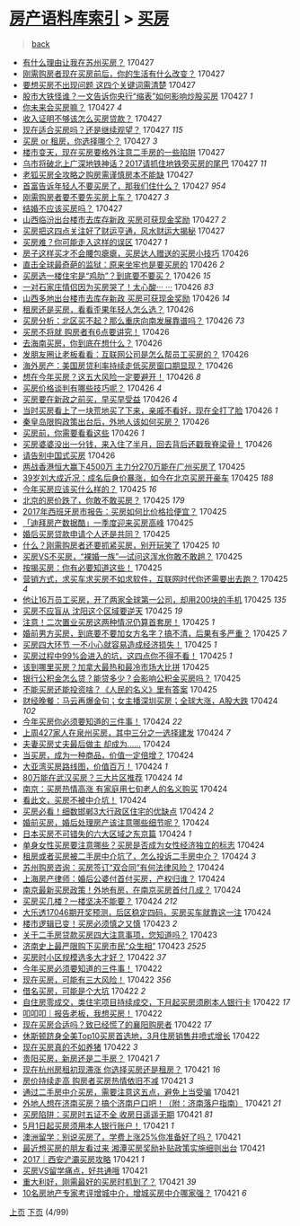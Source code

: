 [房产语料库索引](../../README.md)  > [买房](买房.md)
====
> [back](../README.md)

- [有什么理由让我在苏州买房？](http://jkwz.applinzi.com/ittc/6961315109380031493.html#%E6%9C%89%E4%BB%80%E4%B9%88%E7%90%86%E7%94%B1%E8%AE%A9%E6%88%91%E5%9C%A8%E8%8B%8F%E5%B7%9E%E4%B9%B0%E6%88%BF%EF%BC%9F) 170427  
- [刚需购房者现在买房前后，你的生活有什么改变？](http://jkwz.applinzi.com/ittc/6961300427768333317.html#%E5%88%9A%E9%9C%80%E8%B4%AD%E6%88%BF%E8%80%85%E7%8E%B0%E5%9C%A8%E4%B9%B0%E6%88%BF%E5%89%8D%E5%90%8E%EF%BC%8C%E4%BD%A0%E7%9A%84%E7%94%9F%E6%B4%BB%E6%9C%89%E4%BB%80%E4%B9%88%E6%94%B9%E5%8F%98%EF%BC%9F) 170427  
- [要想买房不出现问题 这四个关键词需清楚](http://jkwz.applinzi.com/ittc/6961281177129321477.html#%E8%A6%81%E6%83%B3%E4%B9%B0%E6%88%BF%E4%B8%8D%E5%87%BA%E7%8E%B0%E9%97%AE%E9%A2%98+%E8%BF%99%E5%9B%9B%E4%B8%AA%E5%85%B3%E9%94%AE%E8%AF%8D%E9%9C%80%E6%B8%85%E6%A5%9A) 170427  
- [股市大铁怪谁？一文告诉你央行“缩表”如何影响炒股买房](http://jkwz.applinzi.com/ittc/6961271347475907589.html#%E8%82%A1%E5%B8%82%E5%A4%A7%E9%93%81%E6%80%AA%E8%B0%81%EF%BC%9F%E4%B8%80%E6%96%87%E5%91%8A%E8%AF%89%E4%BD%A0%E5%A4%AE%E8%A1%8C%E2%80%9C%E7%BC%A9%E8%A1%A8%E2%80%9D%E5%A6%82%E4%BD%95%E5%BD%B1%E5%93%8D%E7%82%92%E8%82%A1%E4%B9%B0%E6%88%BF) 170427 *1* 
- [你未来会买房嘛？](http://jkwz.applinzi.com/ittc/6961248931806708740.html#%E4%BD%A0%E6%9C%AA%E6%9D%A5%E4%BC%9A%E4%B9%B0%E6%88%BF%E5%98%9B%EF%BC%9F) 170427 *4* 
- [收入证明不够该怎么买房贷款？](http://jkwz.applinzi.com/ittc/6961233454313243652.html#%E6%94%B6%E5%85%A5%E8%AF%81%E6%98%8E%E4%B8%8D%E5%A4%9F%E8%AF%A5%E6%80%8E%E4%B9%88%E4%B9%B0%E6%88%BF%E8%B4%B7%E6%AC%BE%EF%BC%9F) 170427  
- [现在适合买房吗？还是继续观望？](http://jkwz.applinzi.com/ittc/6961227869500998661.html#%E7%8E%B0%E5%9C%A8%E9%80%82%E5%90%88%E4%B9%B0%E6%88%BF%E5%90%97%EF%BC%9F%E8%BF%98%E6%98%AF%E7%BB%A7%E7%BB%AD%E8%A7%82%E6%9C%9B%EF%BC%9F) 170427 *115* 
- [买房 or 租房，你选择哪个？](http://jkwz.applinzi.com/ittc/6961222157471319045.html#%E4%B9%B0%E6%88%BF+or+%E7%A7%9F%E6%88%BF%EF%BC%8C%E4%BD%A0%E9%80%89%E6%8B%A9%E5%93%AA%E4%B8%AA%EF%BC%9F) 170427 *3* 
- [楼市变天，现在买房要格外注意二手房的一些陷阱](http://jkwz.applinzi.com/ittc/6961221590925706244.html#%E6%A5%BC%E5%B8%82%E5%8F%98%E5%A4%A9%EF%BC%8C%E7%8E%B0%E5%9C%A8%E4%B9%B0%E6%88%BF%E8%A6%81%E6%A0%BC%E5%A4%96%E6%B3%A8%E6%84%8F%E4%BA%8C%E6%89%8B%E6%88%BF%E7%9A%84%E4%B8%80%E4%BA%9B%E9%99%B7%E9%98%B1) 170427  
- [乌市将破北上广深地铁神话？2017请抓住地铁旁买房的尾巴](http://jkwz.applinzi.com/ittc/6961195174775489540.html#%E4%B9%8C%E5%B8%82%E5%B0%86%E7%A0%B4%E5%8C%97%E4%B8%8A%E5%B9%BF%E6%B7%B1%E5%9C%B0%E9%93%81%E7%A5%9E%E8%AF%9D%EF%BC%9F2017%E8%AF%B7%E6%8A%93%E4%BD%8F%E5%9C%B0%E9%93%81%E6%97%81%E4%B9%B0%E6%88%BF%E7%9A%84%E5%B0%BE%E5%B7%B4) 170427 *11* 
- [老狐买房全攻略之购房需谨慎房本不能缺](http://jkwz.applinzi.com/ittc/6961183084715181060.html#%E8%80%81%E7%8B%90%E4%B9%B0%E6%88%BF%E5%85%A8%E6%94%BB%E7%95%A5%E4%B9%8B%E8%B4%AD%E6%88%BF%E9%9C%80%E8%B0%A8%E6%85%8E%E6%88%BF%E6%9C%AC%E4%B8%8D%E8%83%BD%E7%BC%BA) 170427  
- [首富告诉年轻人不要买房了，那我们住什么？](http://jkwz.applinzi.com/ittc/6961170364464890885.html#%E9%A6%96%E5%AF%8C%E5%91%8A%E8%AF%89%E5%B9%B4%E8%BD%BB%E4%BA%BA%E4%B8%8D%E8%A6%81%E4%B9%B0%E6%88%BF%E4%BA%86%EF%BC%8C%E9%82%A3%E6%88%91%E4%BB%AC%E4%BD%8F%E4%BB%80%E4%B9%88%EF%BC%9F) 170427 *954* 
- [刚需购房者要不要先买房上车？](http://jkwz.applinzi.com/ittc/6961164219205551108.html#%E5%88%9A%E9%9C%80%E8%B4%AD%E6%88%BF%E8%80%85%E8%A6%81%E4%B8%8D%E8%A6%81%E5%85%88%E4%B9%B0%E6%88%BF%E4%B8%8A%E8%BD%A6%EF%BC%9F) 170427 *3* 
- [结婚不应该买房吗？](http://jkwz.applinzi.com/ittc/6961148186860192773.html#%E7%BB%93%E5%A9%9A%E4%B8%8D%E5%BA%94%E8%AF%A5%E4%B9%B0%E6%88%BF%E5%90%97%EF%BC%9F) 170427  
- [山西临汾出台楼市去库存新政 买房可获现金奖励](http://jkwz.applinzi.com/ittc/6961128935994688516.html#%E5%B1%B1%E8%A5%BF%E4%B8%B4%E6%B1%BE%E5%87%BA%E5%8F%B0%E6%A5%BC%E5%B8%82%E5%8E%BB%E5%BA%93%E5%AD%98%E6%96%B0%E6%94%BF+%E4%B9%B0%E6%88%BF%E5%8F%AF%E8%8E%B7%E7%8E%B0%E9%87%91%E5%A5%96%E5%8A%B1) 170427 *2* 
- [买房把这四点关注好了财运亨通，风水财运大揭秘](http://jkwz.applinzi.com/ittc/6960875435599594501.html#%E4%B9%B0%E6%88%BF%E6%8A%8A%E8%BF%99%E5%9B%9B%E7%82%B9%E5%85%B3%E6%B3%A8%E5%A5%BD%E4%BA%86%E8%B4%A2%E8%BF%90%E4%BA%A8%E9%80%9A%EF%BC%8C%E9%A3%8E%E6%B0%B4%E8%B4%A2%E8%BF%90%E5%A4%A7%E6%8F%AD%E7%A7%98) 170427  
- [买房难？你可能走入这样的误区](http://jkwz.applinzi.com/ittc/6961124510106387461.html#%E4%B9%B0%E6%88%BF%E9%9A%BE%EF%BC%9F%E4%BD%A0%E5%8F%AF%E8%83%BD%E8%B5%B0%E5%85%A5%E8%BF%99%E6%A0%B7%E7%9A%84%E8%AF%AF%E5%8C%BA) 170427 *1* 
- [房子这样买才不会腰包瘪瘪，买房达人赠送的买房小技巧](http://jkwz.applinzi.com/ittc/6960979006345184261.html#%E6%88%BF%E5%AD%90%E8%BF%99%E6%A0%B7%E4%B9%B0%E6%89%8D%E4%B8%8D%E4%BC%9A%E8%85%B0%E5%8C%85%E7%98%AA%E7%98%AA%EF%BC%8C%E4%B9%B0%E6%88%BF%E8%BE%BE%E4%BA%BA%E8%B5%A0%E9%80%81%E7%9A%84%E4%B9%B0%E6%88%BF%E5%B0%8F%E6%8A%80%E5%B7%A7) 170426  
- [直击全球最奇葩的监狱：原来坐牢也是要买房的](http://jkwz.applinzi.com/ittc/6960971983297709061.html#%E7%9B%B4%E5%87%BB%E5%85%A8%E7%90%83%E6%9C%80%E5%A5%87%E8%91%A9%E7%9A%84%E7%9B%91%E7%8B%B1%EF%BC%9A%E5%8E%9F%E6%9D%A5%E5%9D%90%E7%89%A2%E4%B9%9F%E6%98%AF%E8%A6%81%E4%B9%B0%E6%88%BF%E7%9A%84) 170426 *2* 
- [买房选一楼住宅是“鸡肋”？到底要不要买？](http://jkwz.applinzi.com/ittc/6960857143652647941.html#%E4%B9%B0%E6%88%BF%E9%80%89%E4%B8%80%E6%A5%BC%E4%BD%8F%E5%AE%85%E6%98%AF%E2%80%9C%E9%B8%A1%E8%82%8B%E2%80%9D%EF%BC%9F%E5%88%B0%E5%BA%95%E8%A6%81%E4%B8%8D%E8%A6%81%E4%B9%B0%EF%BC%9F) 170426 *15* 
- [一对石家庄情侣因为买房哭了！太心酸··· ···](http://jkwz.applinzi.com/ittc/6960900604137325573.html#%E4%B8%80%E5%AF%B9%E7%9F%B3%E5%AE%B6%E5%BA%84%E6%83%85%E4%BE%A3%E5%9B%A0%E4%B8%BA%E4%B9%B0%E6%88%BF%E5%93%AD%E4%BA%86%EF%BC%81%E5%A4%AA%E5%BF%83%E9%85%B8%C2%B7%C2%B7%C2%B7+%C2%B7%C2%B7%C2%B7) 170426 *83* 
- [山西多地出台楼市去库存新政 买房可获现金奖励](http://jkwz.applinzi.com/ittc/6960920938286679044.html#%E5%B1%B1%E8%A5%BF%E5%A4%9A%E5%9C%B0%E5%87%BA%E5%8F%B0%E6%A5%BC%E5%B8%82%E5%8E%BB%E5%BA%93%E5%AD%98%E6%96%B0%E6%94%BF+%E4%B9%B0%E6%88%BF%E5%8F%AF%E8%8E%B7%E7%8E%B0%E9%87%91%E5%A5%96%E5%8A%B1) 170426 *14* 
- [租房还是买房，看看歪果年轻人怎么选？](http://jkwz.applinzi.com/ittc/6960899903889867781.html#%E7%A7%9F%E6%88%BF%E8%BF%98%E6%98%AF%E4%B9%B0%E6%88%BF%EF%BC%8C%E7%9C%8B%E7%9C%8B%E6%AD%AA%E6%9E%9C%E5%B9%B4%E8%BD%BB%E4%BA%BA%E6%80%8E%E4%B9%88%E9%80%89%EF%BC%9F) 170426  
- [买房分析：北区买不起？那么重庆向南发展靠谱吗？](http://jkwz.applinzi.com/ittc/6960893090800862212.html#%E4%B9%B0%E6%88%BF%E5%88%86%E6%9E%90%EF%BC%9A%E5%8C%97%E5%8C%BA%E4%B9%B0%E4%B8%8D%E8%B5%B7%EF%BC%9F%E9%82%A3%E4%B9%88%E9%87%8D%E5%BA%86%E5%90%91%E5%8D%97%E5%8F%91%E5%B1%95%E9%9D%A0%E8%B0%B1%E5%90%97%EF%BC%9F) 170426 *73* 
- [买房不将就 购房者有6点要讲究！](http://jkwz.applinzi.com/ittc/6960889122444018693.html#%E4%B9%B0%E6%88%BF%E4%B8%8D%E5%B0%86%E5%B0%B1+%E8%B4%AD%E6%88%BF%E8%80%85%E6%9C%896%E7%82%B9%E8%A6%81%E8%AE%B2%E7%A9%B6%EF%BC%81) 170426  
- [去海南买房，你到底在想什么？](http://jkwz.applinzi.com/ittc/6960878839927407621.html#%E5%8E%BB%E6%B5%B7%E5%8D%97%E4%B9%B0%E6%88%BF%EF%BC%8C%E4%BD%A0%E5%88%B0%E5%BA%95%E5%9C%A8%E6%83%B3%E4%BB%80%E4%B9%88%EF%BC%9F) 170426  
- [发朋友圈让老板看看：互联网公司是怎么帮员工买房的？](http://jkwz.applinzi.com/ittc/6960871499333370884.html#%E5%8F%91%E6%9C%8B%E5%8F%8B%E5%9C%88%E8%AE%A9%E8%80%81%E6%9D%BF%E7%9C%8B%E7%9C%8B%EF%BC%9A%E4%BA%92%E8%81%94%E7%BD%91%E5%85%AC%E5%8F%B8%E6%98%AF%E6%80%8E%E4%B9%88%E5%B8%AE%E5%91%98%E5%B7%A5%E4%B9%B0%E6%88%BF%E7%9A%84%EF%BC%9F) 170426  
- [海外房产：美国房贷利率持续走低买房窗口期显现？](http://jkwz.applinzi.com/ittc/6960864604086338565.html#%E6%B5%B7%E5%A4%96%E6%88%BF%E4%BA%A7%EF%BC%9A%E7%BE%8E%E5%9B%BD%E6%88%BF%E8%B4%B7%E5%88%A9%E7%8E%87%E6%8C%81%E7%BB%AD%E8%B5%B0%E4%BD%8E%E4%B9%B0%E6%88%BF%E7%AA%97%E5%8F%A3%E6%9C%9F%E6%98%BE%E7%8E%B0%EF%BC%9F) 170426  
- [想在今年买房？这五大风险一定要避开！](http://jkwz.applinzi.com/ittc/6960864407314760709.html#%E6%83%B3%E5%9C%A8%E4%BB%8A%E5%B9%B4%E4%B9%B0%E6%88%BF%EF%BC%9F%E8%BF%99%E4%BA%94%E5%A4%A7%E9%A3%8E%E9%99%A9%E4%B8%80%E5%AE%9A%E8%A6%81%E9%81%BF%E5%BC%80%EF%BC%81) 170426 *8* 
- [买房价格谈判有哪些技巧呢？](http://jkwz.applinzi.com/ittc/6960863613555311621.html#%E4%B9%B0%E6%88%BF%E4%BB%B7%E6%A0%BC%E8%B0%88%E5%88%A4%E6%9C%89%E5%93%AA%E4%BA%9B%E6%8A%80%E5%B7%A7%E5%91%A2%EF%BC%9F) 170426 *4* 
- [买房要在新政之前买，早买早受益](http://jkwz.applinzi.com/ittc/6960858976823542789.html#%E4%B9%B0%E6%88%BF%E8%A6%81%E5%9C%A8%E6%96%B0%E6%94%BF%E4%B9%8B%E5%89%8D%E4%B9%B0%EF%BC%8C%E6%97%A9%E4%B9%B0%E6%97%A9%E5%8F%97%E7%9B%8A) 170426 *4* 
- [当时买房看上了一块荒地买了下来，亲戚不看好，现在全打了脸](http://jkwz.applinzi.com/ittc/6960855066062881797.html#%E5%BD%93%E6%97%B6%E4%B9%B0%E6%88%BF%E7%9C%8B%E4%B8%8A%E4%BA%86%E4%B8%80%E5%9D%97%E8%8D%92%E5%9C%B0%E4%B9%B0%E4%BA%86%E4%B8%8B%E6%9D%A5%EF%BC%8C%E4%BA%B2%E6%88%9A%E4%B8%8D%E7%9C%8B%E5%A5%BD%EF%BC%8C%E7%8E%B0%E5%9C%A8%E5%85%A8%E6%89%93%E4%BA%86%E8%84%B8) 170426 *1* 
- [秦皇岛限购政策出台后，外地人该如何买房？](http://jkwz.applinzi.com/ittc/6960849637819810820.html#%E7%A7%A6%E7%9A%87%E5%B2%9B%E9%99%90%E8%B4%AD%E6%94%BF%E7%AD%96%E5%87%BA%E5%8F%B0%E5%90%8E%EF%BC%8C%E5%A4%96%E5%9C%B0%E4%BA%BA%E8%AF%A5%E5%A6%82%E4%BD%95%E4%B9%B0%E6%88%BF%EF%BC%9F) 170426  
- [买房前，你需要看看这些](http://jkwz.applinzi.com/ittc/6960835567574057989.html#%E4%B9%B0%E6%88%BF%E5%89%8D%EF%BC%8C%E4%BD%A0%E9%9C%80%E8%A6%81%E7%9C%8B%E7%9C%8B%E8%BF%99%E4%BA%9B) 170426 *1* 
- [买房婆婆没出一分钱，来入住了半月，回去背后还戳我脊梁骨！](http://jkwz.applinzi.com/ittc/6960778806846555141.html#%E4%B9%B0%E6%88%BF%E5%A9%86%E5%A9%86%E6%B2%A1%E5%87%BA%E4%B8%80%E5%88%86%E9%92%B1%EF%BC%8C%E6%9D%A5%E5%85%A5%E4%BD%8F%E4%BA%86%E5%8D%8A%E6%9C%88%EF%BC%8C%E5%9B%9E%E5%8E%BB%E8%83%8C%E5%90%8E%E8%BF%98%E6%88%B3%E6%88%91%E8%84%8A%E6%A2%81%E9%AA%A8%EF%BC%81) 170426  
- [请告别中国式买房](http://jkwz.applinzi.com/ittc/6960630015803786245.html#%E8%AF%B7%E5%91%8A%E5%88%AB%E4%B8%AD%E5%9B%BD%E5%BC%8F%E4%B9%B0%E6%88%BF) 170426  
- [两战香港恒大赢下4500万 主力分270万能在广州买房了](http://jkwz.applinzi.com/ittc/6960596727445849093.html#%E4%B8%A4%E6%88%98%E9%A6%99%E6%B8%AF%E6%81%92%E5%A4%A7%E8%B5%A2%E4%B8%8B4500%E4%B8%87+%E4%B8%BB%E5%8A%9B%E5%88%86270%E4%B8%87%E8%83%BD%E5%9C%A8%E5%B9%BF%E5%B7%9E%E4%B9%B0%E6%88%BF%E4%BA%86) 170425  
- [39岁刘大成近况：成名后身价暴涨，如今在北京买房开豪车](http://jkwz.applinzi.com/ittc/6960590643976995844.html#39%E5%B2%81%E5%88%98%E5%A4%A7%E6%88%90%E8%BF%91%E5%86%B5%EF%BC%9A%E6%88%90%E5%90%8D%E5%90%8E%E8%BA%AB%E4%BB%B7%E6%9A%B4%E6%B6%A8%EF%BC%8C%E5%A6%82%E4%BB%8A%E5%9C%A8%E5%8C%97%E4%BA%AC%E4%B9%B0%E6%88%BF%E5%BC%80%E8%B1%AA%E8%BD%A6) 170425 *188* 
- [今年买房应该买什么样的？](http://jkwz.applinzi.com/ittc/6960562141353477124.html#%E4%BB%8A%E5%B9%B4%E4%B9%B0%E6%88%BF%E5%BA%94%E8%AF%A5%E4%B9%B0%E4%BB%80%E4%B9%88%E6%A0%B7%E7%9A%84%EF%BC%9F) 170425 *16* 
- [北京的房价跌了，你敢不敢买房？](http://jkwz.applinzi.com/ittc/6960538360576738308.html#%E5%8C%97%E4%BA%AC%E7%9A%84%E6%88%BF%E4%BB%B7%E8%B7%8C%E4%BA%86%EF%BC%8C%E4%BD%A0%E6%95%A2%E4%B8%8D%E6%95%A2%E4%B9%B0%E6%88%BF%EF%BC%9F) 170425 *179* 
- [2017年西班牙房市报告：买房如何比价格捡便宜？](http://jkwz.applinzi.com/ittc/6960425177644008452.html#2017%E5%B9%B4%E8%A5%BF%E7%8F%AD%E7%89%99%E6%88%BF%E5%B8%82%E6%8A%A5%E5%91%8A%EF%BC%9A%E4%B9%B0%E6%88%BF%E5%A6%82%E4%BD%95%E6%AF%94%E4%BB%B7%E6%A0%BC%E6%8D%A1%E4%BE%BF%E5%AE%9C%EF%BC%9F) 170425  
- [「迪拜房产数据酷」一季度迎来买房高峰](http://jkwz.applinzi.com/ittc/6960109692922627076.html#%E3%80%8C%E8%BF%AA%E6%8B%9C%E6%88%BF%E4%BA%A7%E6%95%B0%E6%8D%AE%E9%85%B7%E3%80%8D%E4%B8%80%E5%AD%A3%E5%BA%A6%E8%BF%8E%E6%9D%A5%E4%B9%B0%E6%88%BF%E9%AB%98%E5%B3%B0) 170425  
- [婚后买房贷款申请个人还是共同？](http://jkwz.applinzi.com/ittc/6960509284155655172.html#%E5%A9%9A%E5%90%8E%E4%B9%B0%E6%88%BF%E8%B4%B7%E6%AC%BE%E7%94%B3%E8%AF%B7%E4%B8%AA%E4%BA%BA%E8%BF%98%E6%98%AF%E5%85%B1%E5%90%8C%EF%BC%9F) 170425  
- [什么？刚需购房者还要抓紧买房，别开玩笑了](http://jkwz.applinzi.com/ittc/6960507094120793093.html#%E4%BB%80%E4%B9%88%EF%BC%9F%E5%88%9A%E9%9C%80%E8%B4%AD%E6%88%BF%E8%80%85%E8%BF%98%E8%A6%81%E6%8A%93%E7%B4%A7%E4%B9%B0%E6%88%BF%EF%BC%8C%E5%88%AB%E5%BC%80%E7%8E%A9%E7%AC%91%E4%BA%86) 170425 *10* 
- [买房VS不买房，“裸婚一族”—试问这浑水你敢不敢趟？](http://jkwz.applinzi.com/ittc/6960482466543436804.html#%E4%B9%B0%E6%88%BFVS%E4%B8%8D%E4%B9%B0%E6%88%BF%EF%BC%8C%E2%80%9C%E8%A3%B8%E5%A9%9A%E4%B8%80%E6%97%8F%E2%80%9D%E2%80%94%E8%AF%95%E9%97%AE%E8%BF%99%E6%B5%91%E6%B0%B4%E4%BD%A0%E6%95%A2%E4%B8%8D%E6%95%A2%E8%B6%9F%EF%BC%9F) 170425  
- [按揭买房：你有必要知道这些！](http://jkwz.applinzi.com/ittc/6960470299689616389.html#%E6%8C%89%E6%8F%AD%E4%B9%B0%E6%88%BF%EF%BC%9A%E4%BD%A0%E6%9C%89%E5%BF%85%E8%A6%81%E7%9F%A5%E9%81%93%E8%BF%99%E4%BA%9B%EF%BC%81) 170425  
- [营销方式，求买车求买房不如求软件，互联网时代你还需要出去跑？](http://jkwz.applinzi.com/ittc/6960460679768179717.html#%E8%90%A5%E9%94%80%E6%96%B9%E5%BC%8F%EF%BC%8C%E6%B1%82%E4%B9%B0%E8%BD%A6%E6%B1%82%E4%B9%B0%E6%88%BF%E4%B8%8D%E5%A6%82%E6%B1%82%E8%BD%AF%E4%BB%B6%EF%BC%8C%E4%BA%92%E8%81%94%E7%BD%91%E6%97%B6%E4%BB%A3%E4%BD%A0%E8%BF%98%E9%9C%80%E8%A6%81%E5%87%BA%E5%8E%BB%E8%B7%91%EF%BC%9F) 170425 *4* 
- [他让16万员工买房，开了两家全球第一公司，却用200块的手机](http://jkwz.applinzi.com/ittc/6960443629649789957.html#%E4%BB%96%E8%AE%A916%E4%B8%87%E5%91%98%E5%B7%A5%E4%B9%B0%E6%88%BF%EF%BC%8C%E5%BC%80%E4%BA%86%E4%B8%A4%E5%AE%B6%E5%85%A8%E7%90%83%E7%AC%AC%E4%B8%80%E5%85%AC%E5%8F%B8%EF%BC%8C%E5%8D%B4%E7%94%A8200%E5%9D%97%E7%9A%84%E6%89%8B%E6%9C%BA) 170425 *135* 
- [买房不应盲从 沈阳这个区域要逆天](http://jkwz.applinzi.com/ittc/6960428209454711812.html#%E4%B9%B0%E6%88%BF%E4%B8%8D%E5%BA%94%E7%9B%B2%E4%BB%8E+%E6%B2%88%E9%98%B3%E8%BF%99%E4%B8%AA%E5%8C%BA%E5%9F%9F%E8%A6%81%E9%80%86%E5%A4%A9) 170425 *19* 
- [注意！二次置业买房这两种情况仍算首套房！](http://jkwz.applinzi.com/ittc/6960170993619305476.html#%E6%B3%A8%E6%84%8F%EF%BC%81%E4%BA%8C%E6%AC%A1%E7%BD%AE%E4%B8%9A%E4%B9%B0%E6%88%BF%E8%BF%99%E4%B8%A4%E7%A7%8D%E6%83%85%E5%86%B5%E4%BB%8D%E7%AE%97%E9%A6%96%E5%A5%97%E6%88%BF%EF%BC%81) 170425 *1* 
- [婚前男方买房，到底要不要加女方名字？搞不清，后果有多严重？](http://jkwz.applinzi.com/ittc/6960413976021173253.html#%E5%A9%9A%E5%89%8D%E7%94%B7%E6%96%B9%E4%B9%B0%E6%88%BF%EF%BC%8C%E5%88%B0%E5%BA%95%E8%A6%81%E4%B8%8D%E8%A6%81%E5%8A%A0%E5%A5%B3%E6%96%B9%E5%90%8D%E5%AD%97%EF%BC%9F%E6%90%9E%E4%B8%8D%E6%B8%85%EF%BC%8C%E5%90%8E%E6%9E%9C%E6%9C%89%E5%A4%9A%E4%B8%A5%E9%87%8D%EF%BC%9F) 170425 *7* 
- [买房四大环节 一不小心就容易造成经济损失！](http://jkwz.applinzi.com/ittc/6960413645589709829.html#%E4%B9%B0%E6%88%BF%E5%9B%9B%E5%A4%A7%E7%8E%AF%E8%8A%82+%E4%B8%80%E4%B8%8D%E5%B0%8F%E5%BF%83%E5%B0%B1%E5%AE%B9%E6%98%93%E9%80%A0%E6%88%90%E7%BB%8F%E6%B5%8E%E6%8D%9F%E5%A4%B1%EF%BC%81) 170425 *1* 
- [买房过程中99%会进入的坑，这四点你不得不看！](http://jkwz.applinzi.com/ittc/6960407058670158853.html#%E4%B9%B0%E6%88%BF%E8%BF%87%E7%A8%8B%E4%B8%AD99%25%E4%BC%9A%E8%BF%9B%E5%85%A5%E7%9A%84%E5%9D%91%EF%BC%8C%E8%BF%99%E5%9B%9B%E7%82%B9%E4%BD%A0%E4%B8%8D%E5%BE%97%E4%B8%8D%E7%9C%8B%EF%BC%81) 170425 *1* 
- [该到哪里买房？加拿大最热和最冷市场大比拼](http://jkwz.applinzi.com/ittc/6960406684018148356.html#%E8%AF%A5%E5%88%B0%E5%93%AA%E9%87%8C%E4%B9%B0%E6%88%BF%EF%BC%9F%E5%8A%A0%E6%8B%BF%E5%A4%A7%E6%9C%80%E7%83%AD%E5%92%8C%E6%9C%80%E5%86%B7%E5%B8%82%E5%9C%BA%E5%A4%A7%E6%AF%94%E6%8B%BC) 170425  
- [银行公积金怎么贷？能贷多少？会影响公积金买房吗？](http://jkwz.applinzi.com/ittc/6960403146634429444.html#%E9%93%B6%E8%A1%8C%E5%85%AC%E7%A7%AF%E9%87%91%E6%80%8E%E4%B9%88%E8%B4%B7%EF%BC%9F%E8%83%BD%E8%B4%B7%E5%A4%9A%E5%B0%91%EF%BC%9F%E4%BC%9A%E5%BD%B1%E5%93%8D%E5%85%AC%E7%A7%AF%E9%87%91%E4%B9%B0%E6%88%BF%E5%90%97%EF%BC%9F) 170425  
- [不能买房还能投资啥？《人民的名义》里有答案](http://jkwz.applinzi.com/ittc/6960383421997122565.html#%E4%B8%8D%E8%83%BD%E4%B9%B0%E6%88%BF%E8%BF%98%E8%83%BD%E6%8A%95%E8%B5%84%E5%95%A5%EF%BC%9F%E3%80%8A%E4%BA%BA%E6%B0%91%E7%9A%84%E5%90%8D%E4%B9%89%E3%80%8B%E9%87%8C%E6%9C%89%E7%AD%94%E6%A1%88) 170425  
- [财经晚餐：马云再爆金句；女主播深圳买房；全球大涨，A股大跌](http://jkwz.applinzi.com/ittc/6960228757355889668.html#%E8%B4%A2%E7%BB%8F%E6%99%9A%E9%A4%90%EF%BC%9A%E9%A9%AC%E4%BA%91%E5%86%8D%E7%88%86%E9%87%91%E5%8F%A5%EF%BC%9B%E5%A5%B3%E4%B8%BB%E6%92%AD%E6%B7%B1%E5%9C%B3%E4%B9%B0%E6%88%BF%EF%BC%9B%E5%85%A8%E7%90%83%E5%A4%A7%E6%B6%A8%EF%BC%8CA%E8%82%A1%E5%A4%A7%E8%B7%8C) 170424 *102* 
- [今年买房你必须要知道的三件事！](http://jkwz.applinzi.com/ittc/6960199773071082500.html#%E4%BB%8A%E5%B9%B4%E4%B9%B0%E6%88%BF%E4%BD%A0%E5%BF%85%E9%A1%BB%E8%A6%81%E7%9F%A5%E9%81%93%E7%9A%84%E4%B8%89%E4%BB%B6%E4%BA%8B%EF%BC%81) 170424 *22* 
- [上周427家人在泉州买房，其中三分之一选择建发](http://jkwz.applinzi.com/ittc/6960198471188481028.html#%E4%B8%8A%E5%91%A8427%E5%AE%B6%E4%BA%BA%E5%9C%A8%E6%B3%89%E5%B7%9E%E4%B9%B0%E6%88%BF%EF%BC%8C%E5%85%B6%E4%B8%AD%E4%B8%89%E5%88%86%E4%B9%8B%E4%B8%80%E9%80%89%E6%8B%A9%E5%BB%BA%E5%8F%91) 170424 *7* 
- [夫妻买房丈夫最后做主 却成为……](http://jkwz.applinzi.com/ittc/6960192566728328197.html#%E5%A4%AB%E5%A6%BB%E4%B9%B0%E6%88%BF%E4%B8%88%E5%A4%AB%E6%9C%80%E5%90%8E%E5%81%9A%E4%B8%BB+%E5%8D%B4%E6%88%90%E4%B8%BA%E2%80%A6%E2%80%A6) 170424  
- [当买房，成为一种商品，价值一定倍增？](http://jkwz.applinzi.com/ittc/6960189240246797316.html#%E5%BD%93%E4%B9%B0%E6%88%BF%EF%BC%8C%E6%88%90%E4%B8%BA%E4%B8%80%E7%A7%8D%E5%95%86%E5%93%81%EF%BC%8C%E4%BB%B7%E5%80%BC%E4%B8%80%E5%AE%9A%E5%80%8D%E5%A2%9E%EF%BC%9F) 170424  
- [大亚湾买房路线图，价值百万！](http://jkwz.applinzi.com/ittc/6960175542870475781.html#%E5%A4%A7%E4%BA%9A%E6%B9%BE%E4%B9%B0%E6%88%BF%E8%B7%AF%E7%BA%BF%E5%9B%BE%EF%BC%8C%E4%BB%B7%E5%80%BC%E7%99%BE%E4%B8%87%EF%BC%81) 170424 *1* 
- [80万能在武汉买房？三大片区推荐](http://jkwz.applinzi.com/ittc/6960164429936198661.html#80%E4%B8%87%E8%83%BD%E5%9C%A8%E6%AD%A6%E6%B1%89%E4%B9%B0%E6%88%BF%EF%BC%9F%E4%B8%89%E5%A4%A7%E7%89%87%E5%8C%BA%E6%8E%A8%E8%8D%90) 170424 *14* 
- [南京：买房热情高涨 有家庭用七旬老人的名义购买](http://jkwz.applinzi.com/ittc/6960146035757286404.html#%E5%8D%97%E4%BA%AC%EF%BC%9A%E4%B9%B0%E6%88%BF%E7%83%AD%E6%83%85%E9%AB%98%E6%B6%A8+%E6%9C%89%E5%AE%B6%E5%BA%AD%E7%94%A8%E4%B8%83%E6%97%AC%E8%80%81%E4%BA%BA%E7%9A%84%E5%90%8D%E4%B9%89%E8%B4%AD%E4%B9%B0) 170424  
- [看此文，买房不被中介坑！](http://jkwz.applinzi.com/ittc/6960139628567872517.html#%E7%9C%8B%E6%AD%A4%E6%96%87%EF%BC%8C%E4%B9%B0%E6%88%BF%E4%B8%8D%E8%A2%AB%E4%B8%AD%E4%BB%8B%E5%9D%91%EF%BC%81) 170424  
- [买房必看！细数邯郸3大行政区住宅的优缺点](http://jkwz.applinzi.com/ittc/6960134967051944965.html#%E4%B9%B0%E6%88%BF%E5%BF%85%E7%9C%8B%EF%BC%81%E7%BB%86%E6%95%B0%E9%82%AF%E9%83%B83%E5%A4%A7%E8%A1%8C%E6%94%BF%E5%8C%BA%E4%BD%8F%E5%AE%85%E7%9A%84%E4%BC%98%E7%BC%BA%E7%82%B9) 170424 *2* 
- [婚前买房，婚后处理房产该注意哪些细节呢？](http://jkwz.applinzi.com/ittc/6960115848072135684.html#%E5%A9%9A%E5%89%8D%E4%B9%B0%E6%88%BF%EF%BC%8C%E5%A9%9A%E5%90%8E%E5%A4%84%E7%90%86%E6%88%BF%E4%BA%A7%E8%AF%A5%E6%B3%A8%E6%84%8F%E5%93%AA%E4%BA%9B%E7%BB%86%E8%8A%82%E5%91%A2%EF%BC%9F) 170424  
- [日本买房不可错失的六大区域之东京篇](http://jkwz.applinzi.com/ittc/6960101785892029445.html#%E6%97%A5%E6%9C%AC%E4%B9%B0%E6%88%BF%E4%B8%8D%E5%8F%AF%E9%94%99%E5%A4%B1%E7%9A%84%E5%85%AD%E5%A4%A7%E5%8C%BA%E5%9F%9F%E4%B9%8B%E4%B8%9C%E4%BA%AC%E7%AF%87) 170424 *1* 
- [单身女性买房要注意哪些？买房是否成为女性经济独立的标志](http://jkwz.applinzi.com/ittc/6960056029919314949.html#%E5%8D%95%E8%BA%AB%E5%A5%B3%E6%80%A7%E4%B9%B0%E6%88%BF%E8%A6%81%E6%B3%A8%E6%84%8F%E5%93%AA%E4%BA%9B%EF%BC%9F%E4%B9%B0%E6%88%BF%E6%98%AF%E5%90%A6%E6%88%90%E4%B8%BA%E5%A5%B3%E6%80%A7%E7%BB%8F%E6%B5%8E%E7%8B%AC%E7%AB%8B%E7%9A%84%E6%A0%87%E5%BF%97) 170424  
- [租房或者买房被二手房中介坑了，怎么投诉二手房中介？](http://jkwz.applinzi.com/ittc/6959835775494521861.html#%E7%A7%9F%E6%88%BF%E6%88%96%E8%80%85%E4%B9%B0%E6%88%BF%E8%A2%AB%E4%BA%8C%E6%89%8B%E6%88%BF%E4%B8%AD%E4%BB%8B%E5%9D%91%E4%BA%86%EF%BC%8C%E6%80%8E%E4%B9%88%E6%8A%95%E8%AF%89%E4%BA%8C%E6%89%8B%E6%88%BF%E4%B8%AD%E4%BB%8B%EF%BC%9F) 170424 *3* 
- [苏州购房咨询：买房签订“双合同”有何法律风险？](http://jkwz.applinzi.com/ittc/6960027059555402756.html#%E8%8B%8F%E5%B7%9E%E8%B4%AD%E6%88%BF%E5%92%A8%E8%AF%A2%EF%BC%9A%E4%B9%B0%E6%88%BF%E7%AD%BE%E8%AE%A2%E2%80%9C%E5%8F%8C%E5%90%88%E5%90%8C%E2%80%9D%E6%9C%89%E4%BD%95%E6%B3%95%E5%BE%8B%E9%A3%8E%E9%99%A9%EF%BC%9F) 170424  
- [上海房产律师：婚后公婆付首付买房，产权归谁？](http://jkwz.applinzi.com/ittc/6960026554041107460.html#%E4%B8%8A%E6%B5%B7%E6%88%BF%E4%BA%A7%E5%BE%8B%E5%B8%88%EF%BC%9A%E5%A9%9A%E5%90%8E%E5%85%AC%E5%A9%86%E4%BB%98%E9%A6%96%E4%BB%98%E4%B9%B0%E6%88%BF%EF%BC%8C%E4%BA%A7%E6%9D%83%E5%BD%92%E8%B0%81%EF%BC%9F) 170424  
- [南京最新买房政策！外地有房，在南京买房首付几成？](http://jkwz.applinzi.com/ittc/6960019314542380036.html#%E5%8D%97%E4%BA%AC%E6%9C%80%E6%96%B0%E4%B9%B0%E6%88%BF%E6%94%BF%E7%AD%96%EF%BC%81%E5%A4%96%E5%9C%B0%E6%9C%89%E6%88%BF%EF%BC%8C%E5%9C%A8%E5%8D%97%E4%BA%AC%E4%B9%B0%E6%88%BF%E9%A6%96%E4%BB%98%E5%87%A0%E6%88%90%EF%BC%9F) 170424  
- [买房买几楼？一楼坚决不能要？](http://jkwz.applinzi.com/ittc/6960016497605870597.html#%E4%B9%B0%E6%88%BF%E4%B9%B0%E5%87%A0%E6%A5%BC%EF%BC%9F%E4%B8%80%E6%A5%BC%E5%9D%9A%E5%86%B3%E4%B8%8D%E8%83%BD%E8%A6%81%EF%BC%9F) 170424 *212* 
- [大乐透17046期开奖预测，后区稳定四码，买房买车就靠这一注](http://jkwz.applinzi.com/ittc/6959893854424663045.html#%E5%A4%A7%E4%B9%90%E9%80%8F17046%E6%9C%9F%E5%BC%80%E5%A5%96%E9%A2%84%E6%B5%8B%EF%BC%8C%E5%90%8E%E5%8C%BA%E7%A8%B3%E5%AE%9A%E5%9B%9B%E7%A0%81%EF%BC%8C%E4%B9%B0%E6%88%BF%E4%B9%B0%E8%BD%A6%E5%B0%B1%E9%9D%A0%E8%BF%99%E4%B8%80%E6%B3%A8) 170424  
- [楼市逻辑已变！买房必须慎之又慎](http://jkwz.applinzi.com/ittc/6959877543250363396.html#%E6%A5%BC%E5%B8%82%E9%80%BB%E8%BE%91%E5%B7%B2%E5%8F%98%EF%BC%81%E4%B9%B0%E6%88%BF%E5%BF%85%E9%A1%BB%E6%85%8E%E4%B9%8B%E5%8F%88%E6%85%8E) 170423 *2* 
- [关于二手房贷款买房四大注意事项，您知道吗？](http://jkwz.applinzi.com/ittc/6959117850122912773.html#%E5%85%B3%E4%BA%8E%E4%BA%8C%E6%89%8B%E6%88%BF%E8%B4%B7%E6%AC%BE%E4%B9%B0%E6%88%BF%E5%9B%9B%E5%A4%A7%E6%B3%A8%E6%84%8F%E4%BA%8B%E9%A1%B9%EF%BC%8C%E6%82%A8%E7%9F%A5%E9%81%93%E5%90%97%EF%BC%9F) 170423  
- [济南史上最严限购下买房市民“众生相”](http://jkwz.applinzi.com/ittc/6959648408603198468.html#%E6%B5%8E%E5%8D%97%E5%8F%B2%E4%B8%8A%E6%9C%80%E4%B8%A5%E9%99%90%E8%B4%AD%E4%B8%8B%E4%B9%B0%E6%88%BF%E5%B8%82%E6%B0%91%E2%80%9C%E4%BC%97%E7%94%9F%E7%9B%B8%E2%80%9D) 170423 *2525* 
- [买房时小区规模选多大才好？](http://jkwz.applinzi.com/ittc/6959466664625177605.html#%E4%B9%B0%E6%88%BF%E6%97%B6%E5%B0%8F%E5%8C%BA%E8%A7%84%E6%A8%A1%E9%80%89%E5%A4%9A%E5%A4%A7%E6%89%8D%E5%A5%BD%EF%BC%9F) 170422 *37* 
- [今年买房必须要知道的三件事！](http://jkwz.applinzi.com/ittc/6959465026963375108.html#%E4%BB%8A%E5%B9%B4%E4%B9%B0%E6%88%BF%E5%BF%85%E9%A1%BB%E8%A6%81%E7%9F%A5%E9%81%93%E7%9A%84%E4%B8%89%E4%BB%B6%E4%BA%8B%EF%BC%81) 170422  
- [现在买房，可能有三大风险！](http://jkwz.applinzi.com/ittc/6959417229627098117.html#%E7%8E%B0%E5%9C%A8%E4%B9%B0%E6%88%BF%EF%BC%8C%E5%8F%AF%E8%83%BD%E6%9C%89%E4%B8%89%E5%A4%A7%E9%A3%8E%E9%99%A9%EF%BC%81) 170422 *356* 
- [借名买房，可能是个大坑](http://jkwz.applinzi.com/ittc/6959382093833438212.html#%E5%80%9F%E5%90%8D%E4%B9%B0%E6%88%BF%EF%BC%8C%E5%8F%AF%E8%83%BD%E6%98%AF%E4%B8%AA%E5%A4%A7%E5%9D%91) 170422 *2* 
- [自住房零成交，类住宅项目持续成交，下月起买房须刷本人银行卡](http://jkwz.applinzi.com/ittc/6959378071667868676.html#%E8%87%AA%E4%BD%8F%E6%88%BF%E9%9B%B6%E6%88%90%E4%BA%A4%EF%BC%8C%E7%B1%BB%E4%BD%8F%E5%AE%85%E9%A1%B9%E7%9B%AE%E6%8C%81%E7%BB%AD%E6%88%90%E4%BA%A4%EF%BC%8C%E4%B8%8B%E6%9C%88%E8%B5%B7%E4%B9%B0%E6%88%BF%E9%A1%BB%E5%88%B7%E6%9C%AC%E4%BA%BA%E9%93%B6%E8%A1%8C%E5%8D%A1) 170422 *17* 
- [叩叩叩｜报告老板，我想买房！](http://jkwz.applinzi.com/ittc/6959372013075432453.html#%E5%8F%A9%E5%8F%A9%E5%8F%A9%EF%BD%9C%E6%8A%A5%E5%91%8A%E8%80%81%E6%9D%BF%EF%BC%8C%E6%88%91%E6%83%B3%E4%B9%B0%E6%88%BF%EF%BC%81) 170422  
- [现在买房合适吗？致已经慌了的襄阳购房者](http://jkwz.applinzi.com/ittc/6959334122056057861.html#%E7%8E%B0%E5%9C%A8%E4%B9%B0%E6%88%BF%E5%90%88%E9%80%82%E5%90%97%EF%BC%9F%E8%87%B4%E5%B7%B2%E7%BB%8F%E6%85%8C%E4%BA%86%E7%9A%84%E8%A5%84%E9%98%B3%E8%B4%AD%E6%88%BF%E8%80%85) 170422 *17* 
- [休斯顿跻身全美Top10买房首选地，3月住房销售井喷式增长](http://jkwz.applinzi.com/ittc/6959294086317081605.html#%E4%BC%91%E6%96%AF%E9%A1%BF%E8%B7%BB%E8%BA%AB%E5%85%A8%E7%BE%8ETop10%E4%B9%B0%E6%88%BF%E9%A6%96%E9%80%89%E5%9C%B0%EF%BC%8C3%E6%9C%88%E4%BD%8F%E6%88%BF%E9%94%80%E5%94%AE%E4%BA%95%E5%96%B7%E5%BC%8F%E5%A2%9E%E9%95%BF) 170422  
- [现在买房真的不如养猪](http://jkwz.applinzi.com/ittc/6958547378608014340.html#%E7%8E%B0%E5%9C%A8%E4%B9%B0%E6%88%BF%E7%9C%9F%E7%9A%84%E4%B8%8D%E5%A6%82%E5%85%BB%E7%8C%AA) 170422 *3* 
- [贵阳买房，新房还是二手房？](http://jkwz.applinzi.com/ittc/6959098486384493573.html#%E8%B4%B5%E9%98%B3%E4%B9%B0%E6%88%BF%EF%BC%8C%E6%96%B0%E6%88%BF%E8%BF%98%E6%98%AF%E4%BA%8C%E6%89%8B%E6%88%BF%EF%BC%9F) 170421 *7* 
- [现在杭州房租初现滞涨 你选择买房还是租房？](http://jkwz.applinzi.com/ittc/6959035566619362308.html#%E7%8E%B0%E5%9C%A8%E6%9D%AD%E5%B7%9E%E6%88%BF%E7%A7%9F%E5%88%9D%E7%8E%B0%E6%BB%9E%E6%B6%A8+%E4%BD%A0%E9%80%89%E6%8B%A9%E4%B9%B0%E6%88%BF%E8%BF%98%E6%98%AF%E7%A7%9F%E6%88%BF%EF%BC%9F) 170421 *16* 
- [房价持续走高 购房者买房热情依旧不减](http://jkwz.applinzi.com/ittc/6959026018835760133.html#%E6%88%BF%E4%BB%B7%E6%8C%81%E7%BB%AD%E8%B5%B0%E9%AB%98+%E8%B4%AD%E6%88%BF%E8%80%85%E4%B9%B0%E6%88%BF%E7%83%AD%E6%83%85%E4%BE%9D%E6%97%A7%E4%B8%8D%E5%87%8F) 170421 *3* 
- [通过二手房中介买房，需要注意这五点，避免上当受骗](http://jkwz.applinzi.com/ittc/6959017129192981509.html#%E9%80%9A%E8%BF%87%E4%BA%8C%E6%89%8B%E6%88%BF%E4%B8%AD%E4%BB%8B%E4%B9%B0%E6%88%BF%EF%BC%8C%E9%9C%80%E8%A6%81%E6%B3%A8%E6%84%8F%E8%BF%99%E4%BA%94%E7%82%B9%EF%BC%8C%E9%81%BF%E5%85%8D%E4%B8%8A%E5%BD%93%E5%8F%97%E9%AA%97) 170421  
- [外地人想在济南买房？搞个济南户口吧！（附：济南落户指南）](http://jkwz.applinzi.com/ittc/6958964162448344069.html#%E5%A4%96%E5%9C%B0%E4%BA%BA%E6%83%B3%E5%9C%A8%E6%B5%8E%E5%8D%97%E4%B9%B0%E6%88%BF%EF%BC%9F%E6%90%9E%E4%B8%AA%E6%B5%8E%E5%8D%97%E6%88%B7%E5%8F%A3%E5%90%A7%EF%BC%81%EF%BC%88%E9%99%84%EF%BC%9A%E6%B5%8E%E5%8D%97%E8%90%BD%E6%88%B7%E6%8C%87%E5%8D%97%EF%BC%89) 170421 *21* 
- [买房陷阱：买房时五证不全 收房日遥遥无期](http://jkwz.applinzi.com/ittc/6958951617972929541.html#%E4%B9%B0%E6%88%BF%E9%99%B7%E9%98%B1%EF%BC%9A%E4%B9%B0%E6%88%BF%E6%97%B6%E4%BA%94%E8%AF%81%E4%B8%8D%E5%85%A8+%E6%94%B6%E6%88%BF%E6%97%A5%E9%81%A5%E9%81%A5%E6%97%A0%E6%9C%9F) 170421 *81* 
- [5月1日起买房须用本人银行账户！](http://jkwz.applinzi.com/ittc/6958944484862723077.html#5%E6%9C%881%E6%97%A5%E8%B5%B7%E4%B9%B0%E6%88%BF%E9%A1%BB%E7%94%A8%E6%9C%AC%E4%BA%BA%E9%93%B6%E8%A1%8C%E8%B4%A6%E6%88%B7%EF%BC%81) 170421 *1* 
- [澳洲留学：别说买房了，学费上涨25%你准备好了吗？](http://jkwz.applinzi.com/ittc/6958279215123268613.html#%E6%BE%B3%E6%B4%B2%E7%95%99%E5%AD%A6%EF%BC%9A%E5%88%AB%E8%AF%B4%E4%B9%B0%E6%88%BF%E4%BA%86%EF%BC%8C%E5%AD%A6%E8%B4%B9%E4%B8%8A%E6%B6%A825%25%E4%BD%A0%E5%87%86%E5%A4%87%E5%A5%BD%E4%BA%86%E5%90%97%EF%BC%9F) 170421  
- [最近想买房的朋友看过来 湘潭买房奖励补贴政策实施细则出台](http://jkwz.applinzi.com/ittc/6958901492688880644.html#%E6%9C%80%E8%BF%91%E6%83%B3%E4%B9%B0%E6%88%BF%E7%9A%84%E6%9C%8B%E5%8F%8B%E7%9C%8B%E8%BF%87%E6%9D%A5+%E6%B9%98%E6%BD%AD%E4%B9%B0%E6%88%BF%E5%A5%96%E5%8A%B1%E8%A1%A5%E8%B4%B4%E6%94%BF%E7%AD%96%E5%AE%9E%E6%96%BD%E7%BB%86%E5%88%99%E5%87%BA%E5%8F%B0) 170421  
- [2017｜西安浐灞买房攻略](http://jkwz.applinzi.com/ittc/6958901429971452933.html#2017%EF%BD%9C%E8%A5%BF%E5%AE%89%E6%B5%90%E7%81%9E%E4%B9%B0%E6%88%BF%E6%94%BB%E7%95%A5) 170421 *1* 
- [买房VS留学痛点，好共通哦](http://jkwz.applinzi.com/ittc/6958737898391208965.html#%E4%B9%B0%E6%88%BFVS%E7%95%99%E5%AD%A6%E7%97%9B%E7%82%B9%EF%BC%8C%E5%A5%BD%E5%85%B1%E9%80%9A%E5%93%A6) 170421  
- [重大利好，刚需最好的买房时机到了？](http://jkwz.applinzi.com/ittc/6958735506518049796.html#%E9%87%8D%E5%A4%A7%E5%88%A9%E5%A5%BD%EF%BC%8C%E5%88%9A%E9%9C%80%E6%9C%80%E5%A5%BD%E7%9A%84%E4%B9%B0%E6%88%BF%E6%97%B6%E6%9C%BA%E5%88%B0%E4%BA%86%EF%BC%9F) 170421 *39* 
- [10名房地产专家考评增城中介，增城买房中介哪家强？](http://jkwz.applinzi.com/ittc/6958799797275329541.html#10%E5%90%8D%E6%88%BF%E5%9C%B0%E4%BA%A7%E4%B8%93%E5%AE%B6%E8%80%83%E8%AF%84%E5%A2%9E%E5%9F%8E%E4%B8%AD%E4%BB%8B%EF%BC%8C%E5%A2%9E%E5%9F%8E%E4%B9%B0%E6%88%BF%E4%B8%AD%E4%BB%8B%E5%93%AA%E5%AE%B6%E5%BC%BA%EF%BC%9F) 170421 *6* 


 [上页](买房5.md) [下页](买房3.md)          (4/99)